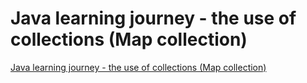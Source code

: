 # Java learning journey - the use of collections (Map collection)
[Java learning journey - the use of collections (Map collection)](https://aiwithcloud.com/2022/09/19/java_learning_journey___the_use_of_collections_map_collection/)